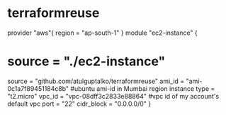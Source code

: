 # terraformreuse
provider "aws"{
region = "ap-south-1"
}
module "ec2-instance" {

# source = "./ec2-instance"
source = "github.com/atulguptalko/terraformreuse"
ami_id = "ami-0c1a7f89451184c8b" #ubuntu ami-id in Mumbai region
instance type = "t2.micro"
vpc_id = "vpc-08dff3c2833e88864" #vpc id of my account's default vpc
port = "22"
cidr_block = "0.0.0.0/0"
}
